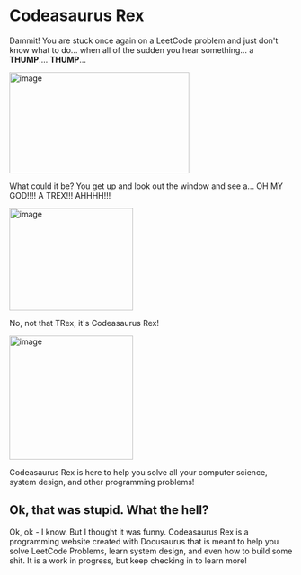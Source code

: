 # Codeasaurus Rex

Dammit! You are stuck once again on a LeetCode problem and just don't know what to do... when all of the sudden you hear something... a **THUMP**.... **THUMP**...

<img width="320" height="180" alt="image" src="https://github.com/user-attachments/assets/95b43ca1-83bf-4596-9428-e0881f9ce2db" />

What could it be? You get up and look out the window and see a... OH MY GOD!!!! A TREX!!! AHHHH!!! 

<img width="220" height="182" alt="image" src="https://github.com/user-attachments/assets/32b98d26-0131-4649-bb07-c36b8870c379" />

No, not that TRex, it's Codeasaurus Rex! 

<img width="220" height="221" alt="image" src="https://github.com/user-attachments/assets/cc5602da-9b48-4545-bbb2-923d7a67d215" />

Codeasaurus Rex is here to help you solve all your computer science, system design, and other programming problems!

## Ok, that was stupid. What the hell?

Ok, ok - I know. But I thought it was funny. Codeasaurus Rex is a programming website created with Docusaurus that is meant to help you solve LeetCode Problems, learn system design, and even how to build some shit. It is a work in progress, but keep checking in to learn more!
